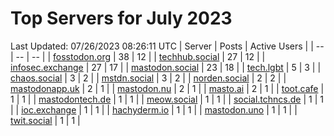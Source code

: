 # Top Servers for July 2023
Last Updated: 07/26/2023 08:26:11 UTC
| Server | Posts | Active Users |
| -- | -- | -- |
| [fosstodon.org](https://fosstodon.org/tags/PowerShell) | 38 | 12 |
| [techhub.social](https://techhub.social/tags/PowerShell) | 27 | 12 |
| [infosec.exchange](https://infosec.exchange/tags/PowerShell) | 27 | 17 |
| [mastodon.social](https://mastodon.social/tags/PowerShell) | 23 | 18 |
| [tech.lgbt](https://tech.lgbt/tags/PowerShell) | 5 | 3 |
| [chaos.social](https://chaos.social/tags/PowerShell) | 3 | 2 |
| [mstdn.social](https://mstdn.social/tags/PowerShell) | 3 | 2 |
| [norden.social](https://norden.social/tags/PowerShell) | 2 | 2 |
| [mastodonapp.uk](https://mastodonapp.uk/tags/PowerShell) | 2 | 1 |
| [mastodon.nu](https://mastodon.nu/tags/PowerShell) | 2 | 1 |
| [masto.ai](https://masto.ai/tags/PowerShell) | 2 | 1 |
| [toot.cafe](https://toot.cafe/tags/PowerShell) | 1 | 1 |
| [mastodontech.de](https://mastodontech.de/tags/PowerShell) | 1 | 1 |
| [meow.social](https://meow.social/tags/PowerShell) | 1 | 1 |
| [social.tchncs.de](https://social.tchncs.de/tags/PowerShell) | 1 | 1 |
| [ioc.exchange](https://ioc.exchange/tags/PowerShell) | 1 | 1 |
| [hachyderm.io](https://hachyderm.io/tags/PowerShell) | 1 | 1 |
| [mastodon.uno](https://mastodon.uno/tags/PowerShell) | 1 | 1 |
| [twit.social](https://twit.social/tags/PowerShell) | 1 | 1 |
